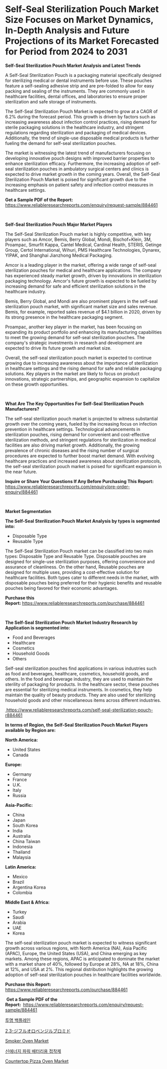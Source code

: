 <p><h1>Self-Seal Sterilization Pouch Market Size Focuses on Market Dynamics, In-Depth Analysis and Future Projections of its Market Forecasted for Period from 2024 to 2031</h1></p><p><strong>Self-Seal Sterilization Pouch Market Analysis and Latest Trends</strong></p>
<p><p>A Self-Seal Sterilization Pouch is a packaging material specifically designed for sterilizing medical or dental instruments before use. These pouches feature a self-sealing adhesive strip and are pre-folded to allow for easy packing and sealing of the instruments. They are commonly used in healthcare facilities, dental offices, and laboratories to ensure proper sterilization and safe storage of instruments.</p><p>The Self-Seal Sterilization Pouch Market is expected to grow at a CAGR of 6.2% during the forecast period. This growth is driven by factors such as increasing awareness about infection control practices, rising demand for sterile packaging solutions in the healthcare industry, and stringent regulations regarding sterilization and packaging of medical devices. Additionally, the trend of single-use disposable medical products is further fueling the demand for self-seal sterilization pouches.</p><p>The market is witnessing the latest trend of manufacturers focusing on developing innovative pouch designs with improved barrier properties to enhance sterilization efficacy. Furthermore, the increasing adoption of self-seal sterilization pouches in ambulatory surgical centers and clinics is expected to drive market growth in the coming years. Overall, the Self-Seal Sterilization Pouch Market is poised for significant growth due to the increasing emphasis on patient safety and infection control measures in healthcare settings.</p></p>
<p><strong>Get a Sample PDF of the Report:&nbsp;</strong> <a href="https://www.reliableresearchreports.com/enquiry/request-sample/884461">https://www.reliableresearchreports.com/enquiry/request-sample/884461</a></p>
<p>&nbsp;</p>
<p><strong>Self-Seal Sterilization Pouch Major Market Players</strong></p>
<p><p>The Self-Seal Sterilization Pouch market is highly competitive, with key players such as Amcor, Bemis, Berry Global, Mondi, Bischof+Klein, 3M, Proampac, Smurfit Kappa, Cantel Medical, Cardinal Health, STERIS, Getinge Group, Certol International, Wihuri, PMS Healthcare Technologies, Dynarex, YIPAK, and Shanghai Jianzhong Medical Packaging.</p><p>Amcor is a leading player in the market, offering a wide range of self-seal sterilization pouches for medical and healthcare applications. The company has experienced steady market growth, driven by innovations in sterilization packaging technology. Amcor's future growth is expected to be fueled by increasing demand for safe and efficient sterilization solutions in the healthcare industry.</p><p>Bemis, Berry Global, and Mondi are also prominent players in the self-seal sterilization pouch market, with significant market size and sales revenue. Bemis, for example, reported sales revenue of $4.1 billion in 2020, driven by its strong presence in the healthcare packaging segment.</p><p>Proampac, another key player in the market, has been focusing on expanding its product portfolio and enhancing its manufacturing capabilities to meet the growing demand for self-seal sterilization pouches. The company's strategic investments in research and development are expected to drive its future growth and market size.</p><p>Overall, the self-seal sterilization pouch market is expected to continue growing due to increasing awareness about the importance of sterilization in healthcare settings and the rising demand for safe and reliable packaging solutions. Key players in the market are likely to focus on product innovations, strategic partnerships, and geographic expansion to capitalize on these growth opportunities.</p></p>
<p>&nbsp;</p>
<p><strong>What Are The Key Opportunities For Self-Seal Sterilization Pouch Manufacturers?</strong></p>
<p><p>The self-seal sterilization pouch market is projected to witness substantial growth over the coming years, fueled by the increasing focus on infection prevention in healthcare settings. Technological advancements in sterilization pouches, rising demand for convenient and cost-effective sterilization methods, and stringent regulations for sterilization in medical facilities are also driving market growth. Additionally, the growing prevalence of chronic diseases and the rising number of surgical procedures are expected to further boost market demand. With evolving healthcare practices and increased awareness about sterilization protocols, the self-seal sterilization pouch market is poised for significant expansion in the near future.</p></p>
<p><strong>Inquire or Share Your Questions If Any Before Purchasing This Report:</strong> <a href="https://www.reliableresearchreports.com/enquiry/pre-order-enquiry/884461">https://www.reliableresearchreports.com/enquiry/pre-order-enquiry/884461</a></p>
<p>&nbsp;</p>
<p><strong>Market Segmentation</strong></p>
<p><strong>The Self-Seal Sterilization Pouch Market Analysis by types is segmented into:</strong></p>
<p><ul><li>Disposable Type</li><li>Reusable Type</li></ul></p>
<p><p>The Self-Seal Sterilization Pouch market can be classified into two main types: Disposable Type and Reusable Type. Disposable pouches are designed for single-use sterilization purposes, offering convenience and assurance of cleanliness. On the other hand, Reusable pouches are designed for multiple uses, providing a cost-effective solution for healthcare facilities. Both types cater to different needs in the market, with disposable pouches being preferred for their hygienic benefits and reusable pouches being favored for their economic advantages.</p></p>
<p><strong>Purchase this Report:&nbsp;</strong><a href="https://www.reliableresearchreports.com/purchase/884461">https://www.reliableresearchreports.com/purchase/884461</a></p>
<p>&nbsp;</p>
<p><strong>The Self-Seal Sterilization Pouch Market Industry Research by Application is segmented into:</strong></p>
<p><ul><li>Food and Beverages</li><li>Healthcare</li><li>Cosmetics</li><li>Household Goods</li><li>Others</li></ul></p>
<p><p>Self-seal sterilization pouches find applications in various industries such as food and beverages, healthcare, cosmetics, household goods, and others. In the food and beverage industry, they are used to maintain the sterility of packaging for products. In the healthcare sector, these pouches are essential for sterilizing medical instruments. In cosmetics, they help maintain the quality of beauty products. They are also used for sterilizing household goods and other miscellaneous items across different industries.</p></p>
<p><a href="https://www.reliableresearchreports.com/self-seal-sterilization-pouch-r884461">&nbsp;https://www.reliableresearchreports.com/self-seal-sterilization-pouch-r884461</a></p>
<p><strong>In terms of Region, the Self-Seal Sterilization Pouch Market Players available by Region are:</strong></p>
<p>
    <p> <strong> North America: </strong>
        <ul>
            <li>United States</li>
            <li>Canada</li>
        </ul>
        </p> 
    <p> <strong> Europe: </strong>
        <ul>
            <li>Germany</li>
            <li>France</li>
            <li>U.K.</li>
            <li>Italy</li>
            <li>Russia</li>
        </ul>
        </p> 
    <p> <strong> Asia-Pacific: </strong>
        <ul>
            <li>China</li>
            <li>Japan</li>
            <li>South Korea</li>
            <li>India</li>
            <li>Australia</li>
            <li>China Taiwan</li>
            <li>Indonesia</li>
            <li>Thailand</li>
            <li>Malaysia</li>
        </ul>
        </p> 
    <p> <strong> Latin America: </strong>
        <ul>
            <li>Mexico</li>
            <li>Brazil</li>
            <li>Argentina Korea</li>
            <li>Colombia</li>
        </ul>
        </p> 
    <p> <strong> Middle East & Africa: </strong>
        <ul>
            <li>Turkey</li>
            <li>Saudi</li>
            <li>Arabia</li>
            <li>UAE</li>
            <li>Korea</li>
        </ul>
    </p>
    </p>
<p><p>The self-seal sterilization pouch market is expected to witness significant growth across various regions, with North America (NA), Asia Pacific (APAC), Europe, the United States (USA), and China emerging as key markets. Among these regions, APAC is anticipated to dominate the market with a market share of 40%, followed by Europe at 28%, NA at 18%, China at 12%, and USA at 2%. This regional distribution highlights the growing adoption of self-seal sterilization pouches in healthcare facilities worldwide.</p></p>
<p><strong>Purchase this Report: </strong><a href="https://www.reliableresearchreports.com/purchase/884461">https://www.reliableresearchreports.com/purchase/884461</a></p>
<p>&nbsp;<strong>Get a Sample PDF of the Report:&nbsp;&nbsp;</strong><a href="https://www.reliableresearchreports.com/enquiry/request-sample/884461">https://www.reliableresearchreports.com/enquiry/request-sample/884461</a></p>
<p><strong></strong></p>
<p><p><a href="https://github.com/marufmohassin05/Market-Research-Report-List-1/blob/main/5707966152762.md">투명 백플레인</a></p><p><a href="https://github.com/LizaHeller2023/Market-Research-Report-List-1/blob/main/4925828144854.md">2,3-ジフルオロベンジルブロミド</a></p><p><a href="https://github.com/zkngisync/Market-Research-Report-List-1/blob/main/smoker-oven-market.md">Smoker Oven Market</a></p><p><a href="https://github.com/lzuwsfreyoq70/Market-Research-Report-List-2/blob/main/7730358152763.md">신에너지 파워 배터리용 접착제</a></p><p><a href="https://github.com/LitzyGulgowski2023/Market-Research-Report-List-1/blob/main/countertop-pizza-oven-market.md">Countertop Pizza Oven Market</a></p></p>